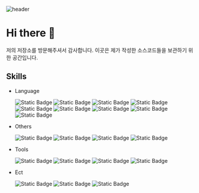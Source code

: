 
![header](https://capsule-render.vercel.app/api?type=rect&&color=timeAuto&height=200&section=header&text=Welcome%20My%20Home&fontSize=90&animation=blink&fontColor=f2f2f2&)
# Hi there 👋

저의 저장소를 방문해주셔서 감사합니다. 이곳은 제가 작성한 소스코드들을 보관하기 위한 공간입니다.


## Skills
- Language

  ![Static Badge](https://img.shields.io/badge/%20-C-3776AB?logo=c)
  ![Static Badge](https://img.shields.io/badge/%20-C++-00599C?logo=cplusplus)
  ![Static Badge](https://img.shields.io/badge/%20-C%23-512BD4?logo=csharp)
  ![Static Badge](https://img.shields.io/badge/%20-JAVA-2C2255?logo=OpenJDK)
  ![Static Badge](https://img.shields.io/badge/-Html5-E34F26?logo=html5)
  ![Static Badge](https://img.shields.io/badge/-Css3-1572B6?logo=css3)
  ![Static Badge](https://img.shields.io/badge/-Java%20Stript-F7DF1E?logo=csharp)
  ![Static Badge](https://img.shields.io/badge/-MySQL-4479A1?logo=mysql)
  ![Static Badge](https://img.shields.io/badge/-Python-61DAFB?logo=python)


- Others
  
  ![Static Badge](https://img.shields.io/badge/-React-A8B9CC?logo=react)
  ![Static Badge](https://img.shields.io/badge/-Pytorch-512BD4?logo=pytorch)
  ![Static Badge](https://img.shields.io/badge/-Unity-000000?logo=unity)
  ![Static Badge](https://img.shields.io/badge/-Unreal%20Engine-0E1128?logo=unrealengine)

- Tools
  
  ![Static Badge](https://img.shields.io/badge/-Visual%20studio-5C2D91?logo=visualstudio)
  ![Static Badge](https://img.shields.io/badge/-Visual%20Studio%20Code-007ACC?logo=visualstudiocode)
  ![Static Badge](https://img.shields.io/badge/-Eclipse%20IDE-2C2255?logo=eclipseide)
  ![Static Badge](https://img.shields.io/badge/-Intelli%20J%20IEDA-000000?logo=intellijidea)

- Ect
  
  ![Static Badge](https://img.shields.io/badge/-Powerpoint-B7472A?logo=microsoftpowerpoint)
  ![Static Badge](https://img.shields.io/badge/-Excel-217346?logo=microsoftexcel)
  ![Static Badge](https://img.shields.io/badge/-WordProcessor-2B579A?logo=microsoftword)
<!--
**Engse-PNU-CSE/Engse-PNU-CSE** is a ✨ _special_ ✨ repository because its `README.md` (this file) appears on your GitHub profile.


Here are some ideas to get you started:

- 🔭 I’m currently working on ...
- 🌱 I’m currently learning ...
- 👯 I’m looking to collaborate on ...
- 🤔 I’m looking for help with ...
- 💬 Ask me about ...
- 📫 How to reach me: ...
- 😄 Pronouns: ...
- ⚡ Fun fact: ...
-->
